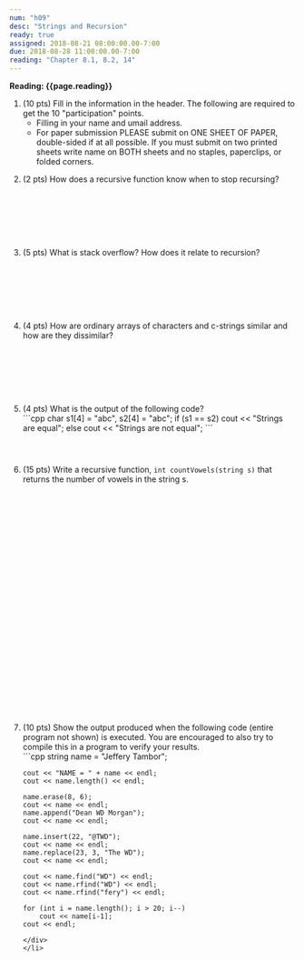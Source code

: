 ```yaml
---
num: "h09"
desc: "Strings and Recursion"
ready: true
assigned: 2018-08-21 08:00:00.00-7:00
due: 2018-08-28 11:00:00.00-7:00
reading: "Chapter 8.1, 8.2, 14"
---
```


<b>Reading: {{page.reading}}</b>

<ol start="1">

<li>(10 pts) Fill in the information in the header. The following are required to get the 10 "participation" points.
    <ul>
    <li>Filling in your name and umail address.<br /></li>
    </ul>
    <ul>
      <li>For paper submission PLEASE submit on ONE SHEET OF PAPER, double-sided if at all possible. If you must submit on two printed sheets write name on BOTH sheets and no staples, paperclips, or folded corners.<br /></li>
    </ul>
</li>
<div style="margin-bottom:1em"></div>

<li> (2 pts) How does a recursive function know when to stop recursing?
</li>
<div style="margin-bottom:8em"></div>

<li> (5 pts) What is stack overflow? How does it relate to recursion?
</li>
<div style="margin-bottom:8em"></div>

<li> (4 pts) How are ordinary arrays of characters and c-strings similar and how are they dissimilar?
</li>
<div style="margin-bottom:8em"></div>

<li> (4 pts) What is the output of the following code?

<div markdown="1">
```cpp
char s1[4] = "abc", s2[4] = "abc";
if (s1 == s2)
	cout << "Strings are equal";
else
	cout << "Strings are not equal";
```
</div>
</li>
<div style="margin-bottom:4em"></div>

<div class="pagebreak"></div>

<li> (15 pts) Write a recursive function, <code>int countVowels(string s)</code> that returns the number of vowels in the string s.
</li>
<div style="margin-bottom:30em"></div>

<li> (10 pts) Show the output produced when the following code (entire program not shown) is executed. You are encouraged to also try to compile this in a program to verify your results.

<div markdown="1">
```cpp
    string name = "Jeffery Tambor";

    cout << "NAME = " + name << endl;
    cout << name.length() << endl;

    name.erase(8, 6);
    cout << name << endl;
    name.append("Dean WD Morgan");
    cout << name << endl;

    name.insert(22, "@TWD");
    cout << name << endl;
    name.replace(23, 3, "The WD");
    cout << name << endl;

    cout << name.find("WD") << endl;
    cout << name.rfind("WD") << endl;
    cout << name.rfind("fery") << endl;

    for (int i = name.length(); i > 20; i--)
        cout << name[i-1];
    cout << endl;
```
</div>
</li>






